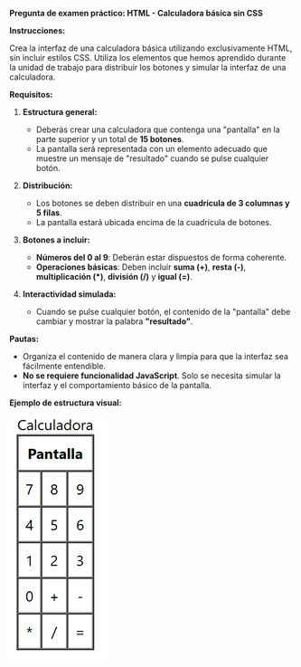 **Pregunta de examen práctico: HTML - Calculadora básica sin CSS**

**Instrucciones:** 

Crea la interfaz de una calculadora básica utilizando exclusivamente HTML, sin incluir estilos CSS. Utiliza los elementos que hemos aprendido durante la unidad de trabajo para distribuir los botones y simular la interfaz de una calculadora.

**Requisitos:**

1. **Estructura general:**
   - Deberás crear una calculadora que contenga una "pantalla" en la parte superior y un total de **15 botones**.
   - La pantalla será representada con un elemento adecuado que muestre un mensaje de "resultado" cuando se pulse cualquier botón.

2. **Distribución:**
   - Los botones se deben distribuir en una **cuadrícula de 3 columnas y 5 filas**.
   - La pantalla estará ubicada encima de la cuadrícula de botones.

3. **Botones a incluir:**
   - **Números del 0 al 9**: Deberán estar dispuestos de forma coherente.
   - **Operaciones básicas**: Deben incluir **suma (+)**, **resta (-)**, **multiplicación (\*)**, **división (/)** y **igual (=)**.

4. **Interactividad simulada:**
   - Cuando se pulse cualquier botón, el contenido de la "pantalla" debe cambiar y mostrar la palabra **"resultado"**.

**Pautas:**

- Organiza el contenido de manera clara y limpia para que la interfaz sea fácilmente entendible.
- **No se requiere funcionalidad JavaScript**. Solo se necesita simular la interfaz y el comportamiento básico de la pantalla.
  
**Ejemplo de estructura visual:**

![alt text](image.png)

